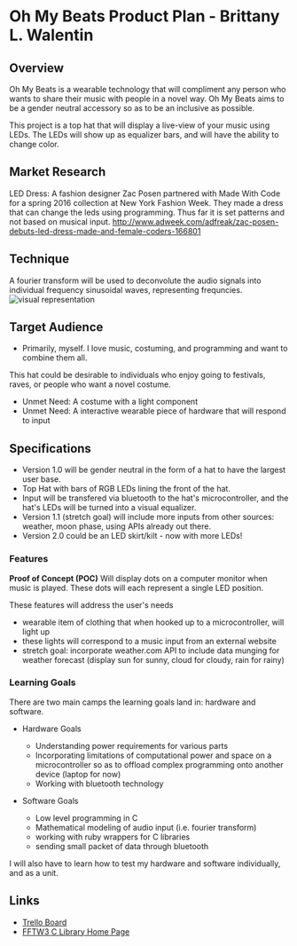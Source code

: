 # Oh My Beats Product Plan - Brittany L. Walentin

## Overview
Oh My Beats is a wearable technology that will compliment any person who wants to share their music with people in a novel way.  Oh My Beats aims to be a gender neutral accessory so as to be an inclusive as possible.

This project is a top hat that will display a live-view of your music using LEDs. The LEDs will show up as equalizer bars, and will have the ability to change color.

## Market Research
LED Dress: A fashion designer Zac Posen partnered with Made With Code for a spring 2016 collection at New York Fashion Week. They made a dress that can change the leds using programming. Thus far it is set patterns and not based on musical input.
http://www.adweek.com/adfreak/zac-posen-debuts-led-dress-made-and-female-coders-166801

## Technique
A fourier transform will be used to deconvolute the audio signals into individual frequency sinusoidal waves, representing frequncies.
![visual representation](http://www.revisemri.com/images/ft.gif)

## Target Audience
- Primarily, myself.  I love music, costuming, and programming and want to combine them all.

This hat could be desirable to individuals who enjoy going to festivals, raves, or people who want a novel costume.

- Unmet Need: A costume with a light component
- Unmet Need: A interactive wearable piece of hardware that will respond to input

## Specifications
- Version 1.0 will be gender neutral in the form of a hat to have the largest user base.
- Top Hat with bars of RGB LEDs lining the front of the hat.
- Input will be transfered via bluetooth to the hat's microcontroller, and the hat's LEDs will be turned into a visual equalizer.
- Version 1.1 (stretch goal) will include more inputs from other sources: weather, moon phase, using APIs already out there.
- Version 2.0 could be an LED skirt/kilt - now with more LEDs!

### Features
**Proof of Concept (POC)**
Will display dots on a computer monitor when music is played. These dots will each represent a single LED position.

These features will address the user's needs
- wearable item of clothing that when hooked up to a microcontroller, will light up
- these lights will correspond to a music input from an external website
- stretch goal: incorporate weather.com API to include data munging for weather forecast (display sun for sunny, cloud for cloudy, rain for rainy)

### Learning Goals
There are two main camps the learning goals land in: hardware and software.

* Hardware Goals  
  * Understanding power requirements for various parts
  * Incorporating limitations of computational power and space on a microcontroller so as to offload complex programming onto another device (laptop for now)
  * Working with bluetooth technology

* Software Goals  
  * Low level programming in C
  * Mathematical modeling of audio input (i.e. fourier transform)
  * working with ruby wrappers for C libraries
  * sending small packet of data through bluetooth

I will also have to learn how to test my hardware and software individually, and as a unit.

## Links
* [Trello Board](https://trello.com/b/vTjSs1My/oh-my-beats-don-t-you-look-wonderful)
* [FFTW3 C Library Home Page](http://www.fftw.org)
